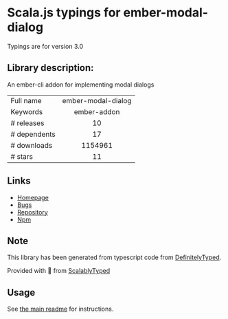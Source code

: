 
# Scala.js typings for ember-modal-dialog

Typings are for version 3.0

## Library description:
An ember-cli addon for implementing modal dialogs

|                    |                 |
| ------------------ | :-------------: |
| Full name          | ember-modal-dialog |
| Keywords           | ember-addon |
| # releases         | 10 |
| # dependents       | 17 |
| # downloads        | 1154961 |
| # stars            | 11 |

## Links
- [Homepage](https://github.com/yapplabs/ember-modal-dialog#readme)
- [Bugs](https://github.com/yapplabs/ember-modal-dialog/issues)
- [Repository](https://github.com/yapplabs/ember-modal-dialog)
- [Npm](https://www.npmjs.com/package/ember-modal-dialog)
    


## Note
This library has been generated from typescript code from [DefinitelyTyped](https://definitelytyped.org).

Provided with :purple_heart: from [ScalablyTyped](https://github.com/oyvindberg/ScalablyTyped)

## Usage
See [the main readme](../../readme.md) for instructions.



